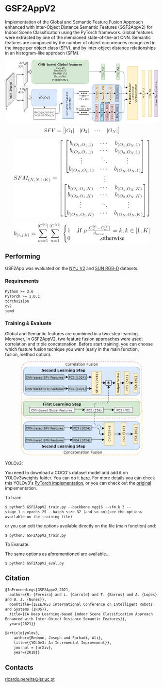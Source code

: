# GSF2AppV2
Implementation of the Global and Semantic Feature Fusion Approach enhanced with Inter-Object Distance Semantic Features (GSF2AppV2) for Indoor Scene Classification using the PyTorch framework.
Global features were extracted by one of the mencioned state-of-the-art CNN. Semantic features are composed by the number of object occurrences recognized in the image per object class (SFV), and by inter-object distance relationships in an histogram-like approach (SFM).

<p align="center"><img src="assets/GSF2AppV2.png" width="720"\></p>

<p align="center"><img src="assets/SFV.png" width="250"/> 
	
<p align="center"><img src="assets/SFM.png" width="450"/> 
	
<p align="center"><img src="assets/b.png" width="450"/> 

## Performing
GSF2App was evaluated on the [NYU V2](https://cs.nyu.edu/~silberman/datasets/nyu_depth_v2.html) and [SUN RGB-D](https://rgbd.cs.princeton.edu) datasets.

  
### Requirements

    Python >= 3.6
    PyTorch >= 1.0.1
    torchvision
    cv2
    tqmd
    
### Training & Evaluate
Global and Semantic features are combined in a two-step learning. Moreover, in GSF2AppV2, two feature fusion approaches were used: correlation and triple concatenation.
Before start training, you can choose which feature fusion techique you want (early in the main function, fusion_method option).

<p align="center"><img src="assets/GSF2AppV2_training.png" width="400"\></p>


YOLOv3:

  You need to download a COCO's dataset model and add it on YOLOv3\weights folder. You can do it [here](https://drive.google.com/file/d/1u5gyZZnUA-8MetKhW2U-8g29WOzltIV0/view?usp=sharing).
  For more details you can check this YOLOv3's [PyTorch implementation](https://github.com/eriklindernoren/PyTorch-YOLOv3), or you can check out the [original](https://pjreddie.com/darknet/yolo/) implementation.
  

To train:

    $ python3 GSF2AppV2_train.py --backbone vgg16 --sfm_k 3 --stage_1_n_epochs 25 --batch_size 32 (and so on)(see the options available on the training file)
  
or you can edit the options available directly on the file (main function) and:

    $ python3 GSF2AppV2_train.py

To Evaluate:

The same options as aforementioned are available...

    $ python3 GSF2AppV2_eval.py

## Citation

```
@InProceedings{GSF2Appv2_2021,
  author={R. {Pereira} and L. {Garrote} and T. {Barros} and A. {Lopes} and U. J. {Nunes}},
  booktitle={IEEE/RSJ International Conference on Intelligent Robots and Systems (IROS)}, 
  title={{A Deep Learning-based Indoor Scene Classification Approach Enhanced with Inter-Object Distance Semantic Features}}, 
  year={2021}}
```

```
@article{yolov3,
	author={Redmon, Joseph and Farhadi, Ali},
	title={{YOLOv3: An Incremental Improvement}},
	journal = {arXiv},
	year={2018}}
```


## Contacts
ricardo.pereira@isr.uc.pt
